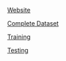 [Website](http://web.mit.edu/torralba/www/indoor.html)

[Complete Dataset](http://groups.csail.mit.edu/vision/LabelMe/NewImages/indoorCVPR_09.tar)

[Training](http://web.mit.edu/torralba/www/TrainImages.txt)

[Testing](http://web.mit.edu/torralba/www/TestImages.txt)
